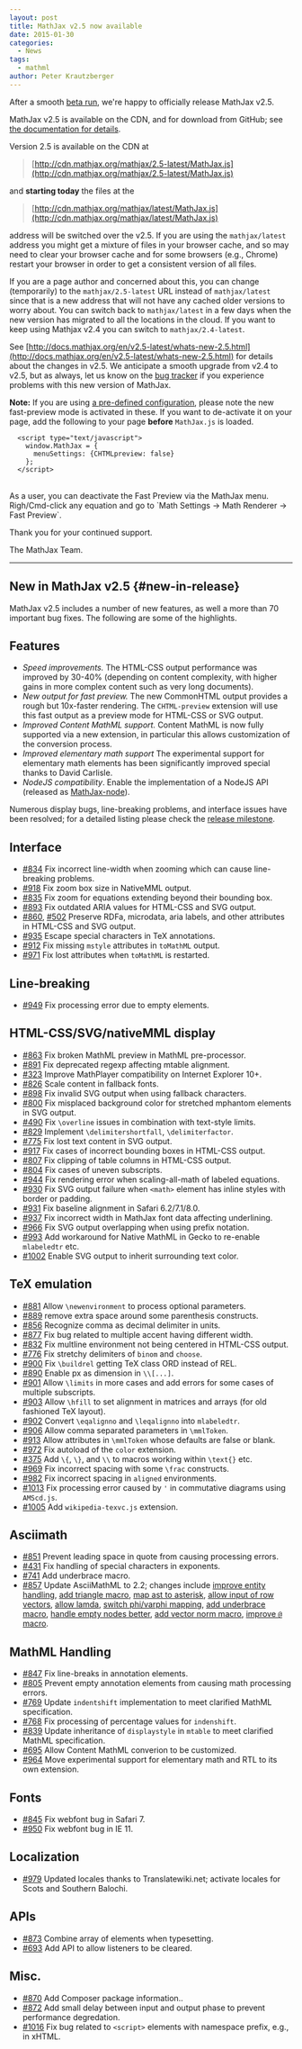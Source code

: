 ```yaml
---
layout: post
title: MathJax v2.5 now available
date: 2015-01-30
categories:
  - News
tags:
  - mathml
author: Peter Krautzberger
---
```



After a smooth [beta run](http://www.mathjax.org/mathjax-v2-5-beta-now-available/), we're happy to officially release MathJax v2.5.

MathJax v2.5 is available on the CDN, and for download from GitHub; see [the documentation for details](http://docs.mathjax.org/en/latest/installation.html#obtaining-mathjax-via-an-archive).

Version 2.5 is available on the CDN at

> [http://cdn.mathjax.org/mathjax/2.5-latest/MathJax.js](http://cdn.mathjax.org/mathjax/2.5-latest/MathJax.js)

and **starting today** the files at the

> [http://cdn.mathjax.org/mathjax/latest/MathJax.js](http://cdn.mathjax.org/mathjax/latest/MathJax.js)

address will be switched over the v2.5. If you are using the `mathjax/latest` address you might get a mixture of files in your browser cache, and so may need to clear your browser cache and for some browsers (e.g., Chrome) restart your browser in order to get a consistent version of all files.

If you are a page author and concerned about this, you can change (temporarily) to the `mathjax/2.5-latest` URL instead of `mathjax/latest` since that is a new address that will not have any cached older versions to worry about. You can switch back to `mathjax/latest` in a few days when the new version has migrated to all the locations in the cloud. If you want to keep using Mathjax v2.4 you can switch to `mathjax/2.4-latest`.

See [http://docs.mathjax.org/en/v2.5-latest/whats-new-2.5.html](http://docs.mathjax.org/en/v2.5-latest/whats-new-2.5.html) for details about the changes in v2.5. We anticipate a smooth upgrade from v2.4 to v2.5, but as always, let us know on the [bug tracker](http://github.com/mathjax/mathjax/issues) if you experience problems with this new version of MathJax.

**Note:** If you are using [a pre-defined configuration](http://docs.mathjax.org/en/latest/config-files.html), please note the new fast-preview mode is activated in these. If you want to de-activate it on your page, add the following to your page **before** `MathJax.js` is loaded.

      <script type="text/javascript">
        window.MathJax = {
          menuSettings: {CHTMLpreview: false}
        };
      </script>

<br>
As a user, you can deactivate the Fast Preview via the MathJax menu. Righ/Cmd-click any equation and go to `Math Settings -> Math Renderer -> Fast Preview`.


Thank you for your continued support.

The MathJax Team.


* * * * *

## New in MathJax v2.5 {#new-in-release}

MathJax v2.5 includes a number of new features, as well a more than 70 important bug fixes. The following are some of the highlights.


## Features

*   _Speed improvements._ The HTML-CSS output performance was improved by 30-40% (depending on content complexity, with higher gains in more complex content such as very long documents).
*   _New output for fast preview._ The new CommonHTML output provides a rough but 10x-faster rendering. The `CHTML-preview` extension will use this fast output as a preview mode for HTML-CSS or SVG output.
*   _Improved Content MathML support._ Content MathML is now fully supported via a new extension, in particular this allows customization of the conversion process.
*   _Improved elementary math support_ The experimental support for elementary math elements has been significantly improved special thanks to David Carlisle.
*   _NodeJS compatibility_. Enable the implementation of a NodeJS API (released as [MathJax-node](https://github.com/mathjax/MathJax-node)).

Numerous display bugs, line-breaking problems, and interface issues have been resolved; for a detailed listing please check the [release milestone](https://github.com/mathjax/MathJax/issues?milestone=2&amp;state=closed).


## Interface

*   [#834](https://github.com/mathjax/MathJax/issues/834) Fix incorrect line-width when zooming which can cause line-breaking problems.
*   [#918](https://github.com/mathjax/MathJax/issues/918) Fix zoom box size in NativeMML output.
*   [#835](https://github.com/mathjax/MathJax/issues/835) Fix zoom for equations extending beyond their bounding box.
*   [#893](https://github.com/mathjax/MathJax/issues/893) Fix outdated ARIA values for HTML-CSS and SVG output.
*   [#860](https://github.com/mathjax/MathJax/issues/860), [#502](https://github.com/mathjax/MathJax/issues/502) Preserve RDFa, microdata, aria labels, and other attributes in HTML-CSS and SVG output.
*   [#935](https://github.com/mathjax/MathJax/issues/935) Escape special characters in TeX annotations.
*   [#912](https://github.com/mathjax/MathJax/issues/912) Fix missing `mstyle` attributes in `toMathML` output.
*   [#971](https://github.com/mathjax/MathJax/issues/971) Fix lost attributes when `toMathML` is restarted.


## Line-breaking

*   [#949](https://github.com/mathjax/MathJax/issues/949) Fix processing error due to empty elements.

## HTML-CSS/SVG/nativeMML display

*   [#863](https://github.com/mathjax/MathJax/issues/863) Fix broken MathML preview in MathML pre-processor.
*   [#891](https://github.com/mathjax/MathJax/issues/891) Fix deprecated regexp affecting mtable alignment.
*   [#323](https://github.com/mathjax/MathJax/issues/323) Improve MathPlayer compatibility on Internet Explorer 10+.
*   [#826](https://github.com/mathjax/MathJax/issues/826) Scale content in fallback fonts.
*   [#898](https://github.com/mathjax/MathJax/issues/898) Fix invalid SVG output when using fallback characters.
*   [#800](https://github.com/mathjax/MathJax/issues/800) Fix misplaced background color for stretched mphantom elements in SVG output.
*   [#490](https://github.com/mathjax/MathJax/issues/490) Fix `\overline` issues in combination with text-style limits.
*   [#829](https://github.com/mathjax/MathJax/issues/829) Implement `\delimitershortfall`, `\delimiterfactor`.
*   [#775](https://github.com/mathjax/MathJax/issues/775) Fix lost text content in SVG output.
*   [#917](https://github.com/mathjax/MathJax/issues/) Fix cases of incorrect bounding boxes in HTML-CSS output.
*   [#807](https://github.com/mathjax/MathJax/issues/807) Fix clipping of table columns in HTML-CSS output.
*   [#804](https://github.com/mathjax/MathJax/issues/804) Fix cases of uneven subscripts.
*   [#944](https://github.com/mathjax/MathJax/issues/944) Fix rendering error when scaling-all-math of labeled equations.
*   [#930](https://github.com/mathjax/MathJax/issues/930) Fix SVG output failure when `<math>` element has inline styles with border or padding.
*   [#931](https://github.com/mathjax/MathJax/issues/931) Fix baseline alignment in Safari 6.2/7.1/8.0.
*   [#937](https://github.com/mathjax/MathJax/issues/937) Fix incorrect width in MathJax font data affecting underlining.
*   [#966](https://github.com/mathjax/MathJax/issues/966) Fix SVG output overlapping when using prefix notation.
*   [#993](https://github.com/mathjax/MathJax/issues/993) Add workaround for Native MathML in Gecko to re-enable `mlabeledtr` etc.
*   [#1002](https://github.com/mathjax/MathJax/issues/1002) Enable SVG output to inherit surrounding text color.

## TeX emulation

*   [#881](https://github.com/mathjax/MathJax/issues/881) Allow `\newenvironment` to process optional parameters.
*   [#889](https://github.com/mathjax/MathJax/issues/889) remove extra space around some parenthesis constructs.
*   [#856](https://github.com/mathjax/MathJax/issues/856) Recognize comma as decimal delimiter in units.
*   [#877](https://github.com/mathjax/MathJax/issues/877) Fix bug related to multiple accent having different width.
*   [#832](https://github.com/mathjax/MathJax/issues/832) Fix multline environment not being centered in HTML-CSS output.
*   [#776](https://github.com/mathjax/MathJax/issues/776) Fix stretchy delimiters of `binom` and `choose`.
*   [#900](https://github.com/mathjax/MathJax/issues/900) Fix `\buildrel` getting TeX class ORD instead of REL.
*   [#890](https://github.com/mathjax/MathJax/issues/890) Enable px as dimension in `\\[...]`.
*   [#901](https://github.com/mathjax/MathJax/issues/901) Allow `\limits` in more cases and add errors for some cases of multiple subscripts.
*   [#903](https://github.com/mathjax/MathJax/issues/903) Allow `\hfill` to set alignment in matrices and arrays (for old fashioned TeX layout).
*   [#902](https://github.com/mathjax/MathJax/issues/902) Convert `\eqalignno` and `\leqalignno` into `mlabeledtr`.
*   [#906](https://github.com/mathjax/MathJax/issues/906) Allow comma separated parameters in `\mmlToken`.
*   [#913](https://github.com/mathjax/MathJax/issues/913) Allow attributes in `\mmlToken` whose defaults are false or blank.
*   [#972](https://github.com/mathjax/MathJax/issues/972) Fix autoload of the `color` extension.
*   [#375](https://github.com/mathjax/MathJax/issues/475) Add `\{`, `\}`, and `\\` to macros working within `\text{}` etc.
*   [#969](https://github.com/mathjax/MathJax/issues/969) Fix incorrect spacing with some `\frac` constructs.
*   [#982](https://github.com/mathjax/MathJax/issues/982) Fix incorrect spacing in `aligned` environments.
*   [#1013](https://github.com/mathjax/MathJax/issues/1013) Fix processing error caused by `'` in commutative diagrams using `AMScd.js`.
*   [#1005](https://github.com/mathjax/MathJax/issues/1005) Add `wikipedia-texvc.js` extension.

## Asciimath

*   [#851](https://github.com/mathjax/MathJax/issues/851) Prevent leading space in quote from causing processing errors.
*   [#431](https://github.com/mathjax/MathJax/issues/431) Fix handling of special characters in exponents.
*   [#741](https://github.com/mathjax/MathJax/issues/741) Add underbrace macro.
*   [#857](https://github.com/mathjax/MathJax/issues/857) Update AsciiMathML to 2.2; changes include [improve entity handling](https://github.com/mathjax/asciimathml/issues/2), [add triangle macro](https://github.com/mathjax/asciimathml/issues/4), [map ast to asterisk](https://github.com/mathjax/asciimathml/issues/6), [allow input of row vectors](https://github.com/mathjax/asciimathml/issues/11), [allow lamda](https://github.com/mathjax/asciimathml/issues/12), [switch phi/varphi mapping](https://github.com/mathjax/asciimathml/issues/14), [add underbrace macro](https://github.com/mathjax/asciimathml/issues/18), [handle empty nodes better](https://github.com/mathjax/asciimathml/issues/24), [add vector norm macro](https://github.com/mathjax/asciimathml/issues/26), [improve `@` macro](https://github.com/mathjax/asciimathml/issues/27).


## MathML Handling

*   [#847](https://github.com/mathjax/MathJax/issues/847) Fix line-breaks in annotation elements.
*   [#805](https://github.com/mathjax/MathJax/issues/805) Prevent empty annotation elements from causing math processing errors.
*   [#769](https://github.com/mathjax/MathJax/issues/769) Update `indentshift` implementation to meet clarified MathML specification.
*   [#768](https://github.com/mathjax/MathJax/issues/768) Fix processing of percentage values for `indenshift`.
*   [#839](https://github.com/mathjax/MathJax/issues/839) Update inheritance of `displaystyle` in `mtable` to meet clarified MathML specification.
*   [#695](https://github.com/mathjax/MathJax/issues/695) Allow Content MathML converion to be customized.
*   [#964](https://github.com/mathjax/MathJax/issues/964) Move experimental support for elementary math and RTL to its own extension.

## Fonts

*   [#845](https://github.com/mathjax/MathJax/issues/845) Fix webfont bug in Safari 7.
*   [#950](https://github.com/mathjax/MathJax/issues/950) Fix webfont bug in IE 11.

## Localization

*   [#979](https://github.com/mathjax/MathJax/issues/979) Updated locales thanks to Translatewiki.net; activate locales for Scots and Southern Balochi.

## APIs

*   [#873](https://github.com/mathjax/MathJax/issues/873) Combine array of elements when typesetting.
*   [#693](https://github.com/mathjax/MathJax/issues/693) Add API to allow listeners to be cleared.

## Misc.

*   [#870](https://github.com/mathjax/MathJax/issues/870) Add Composer package information..
*   [#872](https://github.com/mathjax/MathJax/issues/872) Add small delay between input and output phase to prevent performance degredation.
*   [#1016](https://github.com/mathjax/MathJax/issues/1016) Fix bug related to `<script>` elements with namespace prefix, e.g., in xHTML.